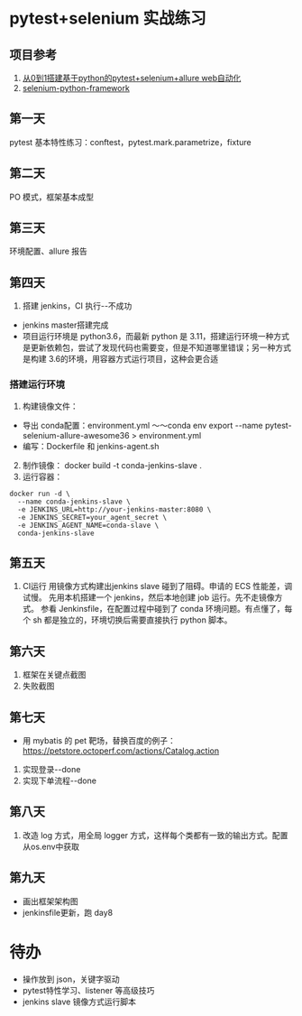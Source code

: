 # pytest+selenium 实战练习
## 项目参考
1. [从0到1搭建基于python的pytest+selenium+allure web自动化](https://www.bilibili.com/video/BV1WigMemE73?spm_id_from=333.788.videopod.episodes&vd_source=8f2b71ddad5771dd0e769f3ae9cbef9e&p=8)
2. [selenium-python-framework](https://github.com/startrug/selenium-python-framework/tree/master)
## 第一天
pytest 基本特性练习：conftest，pytest.mark.parametrize，fixture
## 第二天
PO 模式，框架基本成型
## 第三天
环境配置、allure 报告
## 第四天
1. 搭建 jenkins，CI 执行--不成功
- jenkins master搭建完成
- 项目运行环境是 python3.6，而最新 python 是 3.11，搭建运行环境一种方式是更新依赖包，尝试了发现代码也需要变，但是不知道哪里错误；另一种方式是构建 3.6的环境，用容器方式运行项目，这种会更合适
### 搭建运行环境
1. 构建镜像文件：
- 导出 conda配置：environment.yml ～～conda env export --name pytest-selenium-allure-awesome36 > environment.yml
- 编写：Dockerfile 和 jenkins-agent.sh
2. 制作镜像：
docker build -t conda-jenkins-slave .
3. 运行容器：
```shell
docker run -d \
  --name conda-jenkins-slave \
  -e JENKINS_URL=http://your-jenkins-master:8080 \
  -e JENKINS_SECRET=your_agent_secret \
  -e JENKINS_AGENT_NAME=conda-slave \
  conda-jenkins-slave
```

## 第五天
1. CI运行
用镜像方式构建出jenkins slave 碰到了阻碍。申请的 ECS 性能差，调试慢。
先用本机搭建一个 jenkins，然后本地创建 job 运行。先不走镜像方式。
参看 Jenkinsfile，在配置过程中碰到了 conda 环境问题。有点懂了，每个 sh 都是独立的，环境切换后需要直接执行 python 脚本。

## 第六天
1. 框架在关键点截图
2. 失败截图

## 第七天
- 用 mybatis 的 pet 靶场，替换百度的例子：https://petstore.octoperf.com/actions/Catalog.action
1. 实现登录--done
2. 实现下单流程--done

## 第八天
1. 改造 log 方式，用全局 logger 方式，这样每个类都有一致的输出方式。配置从os.env中获取

## 第九天
- 画出框架架构图
- jenkinsfile更新，跑 day8

# 待办
- 操作放到 json，关键字驱动
- pytest特性学习、listener 等高级技巧
- jenkins slave 镜像方式运行脚本